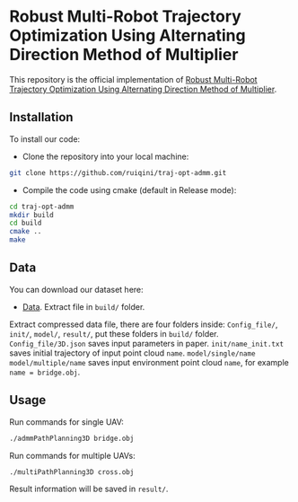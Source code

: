 # Robust Multi-Robot Trajectory Optimization Using Alternating Direction Method of Multiplier

This repository is the official implementation of [Robust Multi-Robot Trajectory Optimization Using Alternating Direction Method of Multiplier](https://arxiv.org/abs/2111.07016).

## Installation

To install our code:

- Clone the repository into your local machine:

```bash
git clone https://github.com/ruiqini/traj-opt-admm.git
```

- Compile the code using cmake (default in Release mode):

```bash
cd traj-opt-admm
mkdir build
cd build
cmake ..
make
```
## Data

You can download our dataset here:

- [Data](https://drive.google.com/file/d/1014x7vmFY9mwWB9hx2lb5n7wKwMDTeIl/view?usp=sharing). Extract file in `build/` folder.

Extract compressed data file, there are four folders inside: `Config_file/`, `init/`, `model/`, `result/`, put these folders in `build/` folder.
`Config_file/3D.json` saves input parameters in paper.
`init/name_init.txt` saves initial trajectory of input point cloud `name`.
`model/single/name` `model/multiple/name` saves input environment point cloud `name`, for example `name = bridge.obj`.

## Usage

Run commands for single UAV:
```bash
./admmPathPlanning3D bridge.obj
```
Run commands for multiple UAVs:
```bash
./multiPathPlanning3D cross.obj
```
Result information will be saved in `result/`.


